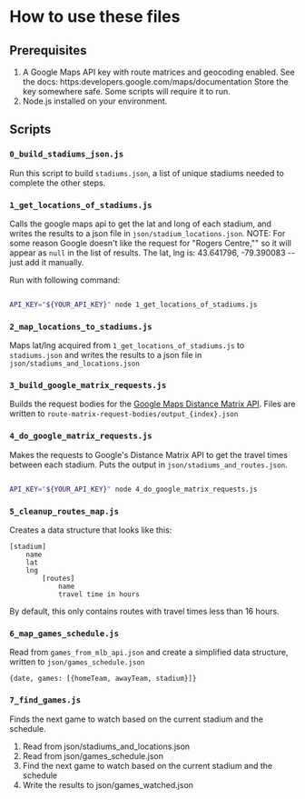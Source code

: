 # How to use these files

## Prerequisites

1. A Google Maps API key with route matrices and geocoding enabled. See the docs: https:developers.google.com/maps/documentation Store the key somewhere safe. Some scripts will require it to run.
2. Node.js installed on your environment.

## Scripts

### `0_build_stadiums_json.js`

Run this script to build `stadiums.json`, a list of unique stadiums needed to complete the other steps.

### `1_get_locations_of_stadiums.js`

Calls the google maps api to get the lat and long of each stadium, and writes the results to a json file in `json/stadium_locations.json`. NOTE: For some reason Google doesn't like the request for "Rogers Centre,"" so it will appear as `null` in the list of results. The lat, lng is: 43.641796, -79.390083 -- just add it manually.

Run with following command:

```bash

API_KEY="${YOUR_API_KEY}" node 1_get_locations_of_stadiums.js

```

### `2_map_locations_to_stadiums.js`

Maps lat/lng acquired from `1_get_locations_of_stadiums.js` to `stadiums.json` and writes the results to a json file in `json/stadiums_and_locations.json`

### `3_build_google_matrix_requests.js`

Builds the request bodies for the [Google Maps Distance Matrix API](https:developers.google.com/maps/documentation/distance-matrix/intro). Files are written to `route-matrix-request-bodies/output_{index}.json`

### `4_do_google_matrix_requests.js`

Makes the requests to Google's Distance Matrix API to get the travel times between each stadium. Puts the output in `json/stadiums_and_routes.json`.

```bash

API_KEY="${YOUR_API_KEY}" node 4_do_google_matrix_requests.js

```

### `5_cleanup_routes_map.js`

Creates a data structure that looks like this:

    [stadium]
        name
        lat
        lng
            [routes]
                name
                travel time in hours

By default, this only contains routes with travel times less than 16 hours.

### `6_map_games_schedule.js`

Read from `games_from_mlb_api.json` and create a simplified data structure, written to `json/games_schedule.json`

    {date, games: [{homeTeam, awayTeam, stadium}]}

### `7_find_games.js`

Finds the next game to watch based on the current stadium and the schedule.

1. Read from json/stadiums_and_locations.json
2. Read from json/games_schedule.json
3. Find the next game to watch based on the current stadium and the schedule
4. Write the results to json/games_watched.json
